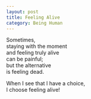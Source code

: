 ```yaml
---
layout: post
title: Feeling Alive
category: Being Human 
---
```


Sometimes,  
staying with the moment  
and feeling truly alive  
can be painful;  
but the alternative  
is feeling dead.

When I see that I have a choice,  
I choose feeling alive!

